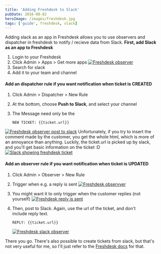 ```yaml
---
title: 'Adding Freshdesk to Slack'
pubDate: 2016-08-02
heroImage: /images/freshdesk.jpg
tags: ['guide', freshdesk, slack]
---
```


Adding slack as an app in Freshdesk allows you to use observers and dispatcher in freshdesk to notify / recieve data from Slack. **First, add Slack as an app to Freshdesk**

1.  Login to your Freshdesk
2.  Click Admin > Apps > Get more apps [![Freshdesk observer ](/images/Screen-Shot-2016-08-02-at-15.27.24-300x98.png)](/images/Screen-Shot-2016-08-02-at-15.27.24.png)
3.  Search for slack
4.  Add it to your team and channel

#### **Add an dispatcher rule if you want notification when ticket is CREATED**

1.  Click Admin > Dispatcher > New Rule
2.  At the bottom, choose **Push to Slack**, and select your channel
3.  The Message need only be the

    ```
    NEW TICKET: {{ticket.url}}
    ```

[![Freshdesk observer post to slack](/images/Screen-Shot-2016-08-02-at-15.31.05-300x197.png)](/images/Screen-Shot-2016-08-02-at-15.31.05.png) Unfortunately, if you try to insert the comment made by the customer, you get the whole html, which is more of an annoyance than anything. Luckily, the ticket.url is picked up by slack, and you'll get basic information on the ticket :D [![Slack showing freshdesk ticket](/images/Screen-Shot-2016-08-02-at-16.10.56-300x128.png)](/images/Screen-Shot-2016-08-02-at-16.10.56.png)

#### Add an observer rule if you want notification when ticket is UPDATED

1.  Click Admin > Observer > New Rule
2.  Trigger when e.g. a reply is sent [![Freshdesk observver](/images/Screen-Shot-2016-08-02-at-15.25.44-300x136.png)](/images/Screen-Shot-2016-08-02-at-15.25.44.png)
3.  You might want it to only trigger when the customer replies (not yourself) [![Freshdesk reply is sent](/images/Screen-Shot-2016-08-02-at-16.13.33-300x158.png)](/images/Screen-Shot-2016-08-02-at-16.13.33.png)
4.  Then, post to Slack. Again, use the url of the ticket, and don't include reply text.

    ```
    REPLY: {{ticket.url}}
    ```

    [![Freshdesk slack observer](/images/Screen-Shot-2016-08-02-at-16.15.34-300x108.png)](/images/Screen-Shot-2016-08-02-at-16.15.34.png)

There you go. There's also possible to create tickets from slack, but that's not very useful for me, so I'll just refer to the [Freshdesk docs](https://support.freshdesk.com/support/solutions/articles/206103-the-slack-app) for that.
